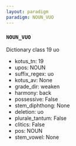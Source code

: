 ```yaml
---
layout: paradigm
paradigm: NOUN_VUO
---
```

### ` NOUN_VUO `

Dictionary class 19 uo
* kotus_tn: 19
* upos: NOUN
* suffix_regex: uo
* kotus_av: None
* grade_dir: weaken
* harmony: back
* possessive: False
* stem_diphthong: None
* deletion: uo
* plurale_tantum: False
* clitics: False
* pos: NOUN
* stem_vowel: None
